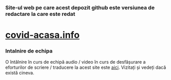 ### Site-ul web pe care acest depozit github este versiunea de redactare la care este redat

# [covid-acasa.info](https://www.covid-acasa.info)


### Intalnire de echipa

O întâlnire în curs de echipă audio / video în curs de desfășurare a eforturilor de scriere / traducere la acest site este [aici](https://meet.rawmushroom.com/covid). Vizitați și vedeți dacă există cineva.

